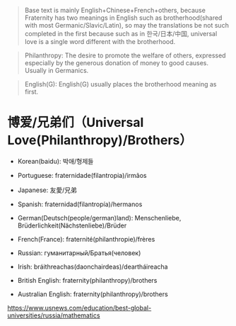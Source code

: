 > Base text is mainly English+Chinese+French+others, because Fraternity has two meanings in English such as brotherhood(shared with most Germanic/Slavic/Latin), so may the translations be not such completed in the first because such as in 한국/日本/中国, universal love is a single word different with the brotherhood.

> Philanthropy: The desire to promote the welfare of others, expressed especially by the generous donation of money to good causes. Usually in Germanics.

> English(G): English(G) usually places the brotherhood meaning as first.

# 博爱/兄弟们（Universal Love(Philanthropy)/Brothers）

- Korean(baidu): 박애/형제들

- Portuguese: fraternidade(filantropia)/irmãos

- Japanese: 友愛/兄弟

- Spanish: fraternidad(filantropía)/hermanos

- German(Deutsch(people/german)land): Menschenliebe, Brüderlichkeit(Nächstenliebe)/Brüder

- French(France): fraternité(philanthropie)/frères

- Russian: гуманитарный/Братья(человек)

- Irish: bráithreachas(daonchairdeas)/deartháireacha

- British English: fraternity(philanthropy)/brothers

- Australian English: fraternity(philanthropy)/brothers


https://www.usnews.com/education/best-global-universities/russia/mathematics